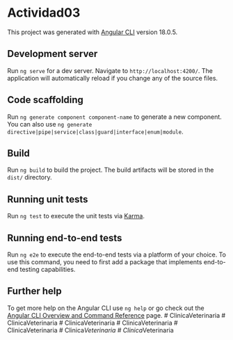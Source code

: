 # Actividad03

This project was generated with [Angular CLI](https://github.com/angular/angular-cli) version 18.0.5.

## Development server

Run `ng serve` for a dev server. Navigate to `http://localhost:4200/`. The application will automatically reload if you change any of the source files.

## Code scaffolding

Run `ng generate component component-name` to generate a new component. You can also use `ng generate directive|pipe|service|class|guard|interface|enum|module`.

## Build

Run `ng build` to build the project. The build artifacts will be stored in the `dist/` directory.

## Running unit tests

Run `ng test` to execute the unit tests via [Karma](https://karma-runner.github.io).

## Running end-to-end tests

Run `ng e2e` to execute the end-to-end tests via a platform of your choice. To use this command, you need to first add a package that implements end-to-end testing capabilities.

## Further help

To get more help on the Angular CLI use `ng help` or go check out the [Angular CLI Overview and Command Reference](https://angular.dev/tools/cli) page.
#   C l i n i c a V e t e r i n a r i a  
 #   C l i n i c a V e t e r i n a r i a  
 #   C l i n i c a V e t e r i n a r i a  
 #   C l i n i c a V e t e r i n a r i a  
 #   C l i n i c a V e t e r i n a r i a  
 #   C l i n i c a _ V e t e r i n a r i a  
 #   C l i n i c a _ V e t e r i n a r i a  
 